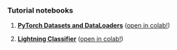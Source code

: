 ### Tutorial notebooks
1. **[PyTorch Datasets and DataLoaders](tutorial_nb.01.pytorch_datasets.ipynb)** ([open in colab!](https://colab.research.google.com/github/mvinyard/lightning-tutorial/blob/main/notebooks/tutorial_nb.01.pytorch_datasets.ipynb))

1. **[Lightning Classifier](tutorial_nb.01.pytorch_datasets.ipynb)** ([open in colab!](https://colab.research.google.com/github/mvinyard/lightning-tutorial/blob/main/notebooks/tutorial_nb.02.LightningClassifier.ipynb))